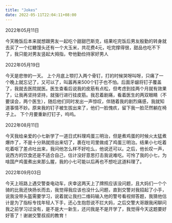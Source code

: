 ```yaml
---
title: "Jokes"
date: 2022-05-11T22:04:11+08:00
---
```

2022年05月11日

今天晚饭后本来就想跟男友一起吃个甜甜巴斯克，结果吃完饭后男友殷勤的转身就去买了一个红糖馒头还有一个大玉米，共花费4元，吃完撑得很，甜品也吃不下了，我只能对男友竖起大拇指，夸他勤俭持家好男人

2022年05月19日

今天是悲惨的一天。
上个月底上颚打入两个骨钉，打的时候哭呀叫呀，只痛了一个晚上就忘记了，又可以了，叫嚣再来500个钉子也不怕。后面牙龈将钉子覆盖了，我就去医院就医。医生查看后说我的皮筋有点松，但考虑到挂两个月就有效果了，让我再坚持坚持，就强行进行挂皮筋。我忍着剧痛，看着医生的两双眼睛（不要误会，两个医生），随后他们同时发出一声惊叹，伴随着我的剧烈痛感，我就知道事情不妙。原来我的钉子被生拔出来了，他们一脸愧疚，留下我一脸茫然躺在椅子上。
下个月要重新打钉子，呜呜。

2022年08月11日

今天我给亲爱的小七新学了一道日式料理鸡蛋三明治，但是煮鸡蛋的时候火太猛煮爆炸了，不是十分熟就捞出来切了，裹在吐司里做成了鸡蛋三明治。结果小七吃着吃着呕了差点吐出来，我问他怎么样不好吃么，他说还可以。之后，他长叹一声，说西方的饮食还是不适合自己，估计没好意思打击我说难吃。可怜了我的小七，为啥国产鸡蛋煮出来那么腥，我的小七可能以后再也不想吃这道料理了。

2022年09月03日

今天上班路上遇交警查电动车，庆幸这两天上了牌照应该没问题，且大妈们一个个骑的比我还快扬长而去，我觉得我应该也没什么问题，直到交警对我招起了小手，说我没带头盔需要学习，说着就让我扫二维码输入他的警号看视频答题，我猜他估计是为了指标专找年轻人下手，还心生抱怨说不拦大妈，之后交警大哥跟我闲聊问我之前学习过没有，是不是大一新生，还问我是不是开学了，我觉得今天这题要好好答了！谢谢交警叔叔的教育！
